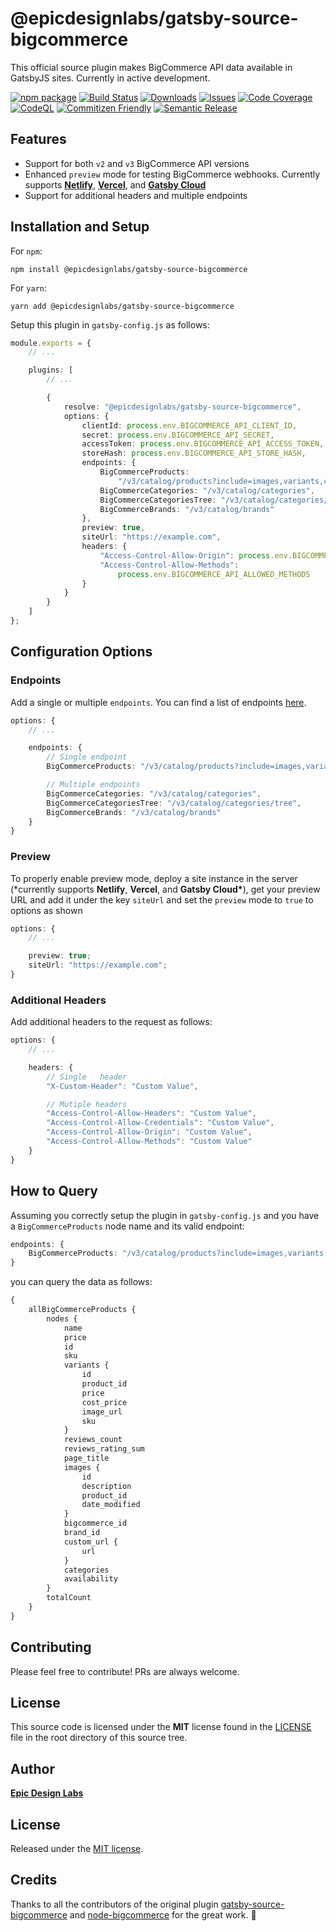 # @epicdesignlabs/gatsby-source-bigcommerce

This official source plugin makes BigCommerce API data available in GatsbyJS sites. Currently in active development.

[![npm package][npm-img]][npm-url]
[![Build Status][build-img]][build-url]
[![Downloads][downloads-img]][downloads-url]
[![Issues][issues-img]][issues-url]
[![Code Coverage][codecov-img]][codecov-url]
[![CodeQL][codeql-img]][codeql-url]
[![Commitizen Friendly][commitizen-img]][commitizen-url]
[![Semantic Release][semantic-release-img]][semantic-release-url]

[build-img]: https://github.com/Epic-Design-Labs/gatsby-source-bigcommerce/actions/workflows/release.yml/badge.svg
[build-url]: https://github.com/Epic-Design-Labs/gatsby-source-bigcommerce/actions/workflows/release.yml
[downloads-img]: https://img.shields.io/npm/dt/typescript-npm-package-template
[downloads-url]: https://www.npmtrends.com/typescript-npm-package-template
[npm-img]: https://img.shields.io/npm/v/@epicdesignlabs/gatsby-source-bigcommerce
[npm-url]: https://www.npmjs.com/package/@epicdesignlabs/gatsby-source-bigcommerce
[issues-img]: https://img.shields.io/github/issues/Epic-Design-Labs/gatsby-source-bigcommerce
[issues-url]: https://github.com/Epic-Design-Labs/gatsby-source-bigcommerce/issues
[codecov-img]: https://codecov.io/gh/Epic-Design-Labs/gatsby-source-bigcommerce/branch/main/graph/badge.svg?token=XccPAbjfYV
[codecov-url]: https://codecov.io/gh/Epic-Design-Labs/gatsby-source-bigcommerce
[codeql-img]: https://github.com/Epic-Design-Labs/gatsby-source-bigcommerce/actions/workflows/codeql-analysis.yml/badge.svg
[codeql-url]: https://github.com/Epic-Design-Labs/gatsby-source-bigcommerce/actions/workflows/codeql-analysis.yml/badge.svg
[semantic-release-img]: https://img.shields.io/badge/%20%20%F0%9F%93%A6%F0%9F%9A%80-semantic--release-e10079.svg
[semantic-release-url]: https://github.com/semantic-release/semantic-release
[commitizen-img]: https://img.shields.io/badge/commitizen-friendly-brightgreen.svg
[commitizen-url]: http://commitizen.github.io/cz-cli/

## Features

- Support for both `v2` and `v3` BigCommerce API versions
- Enhanced `preview` mode for testing BigCommerce webhooks. Currently supports [**Netlify**](https://www.netlify.com/), [**Vercel**](https://vercel.com/), and [**Gatsby Cloud**](https://www.gatsbyjs.com/products/cloud/)
- Support for additional headers and multiple endpoints

## Installation and Setup

For `npm`:

```console
npm install @epicdesignlabs/gatsby-source-bigcommerce
```

For `yarn`:

```console
yarn add @epicdesignlabs/gatsby-source-bigcommerce
```

Setup this plugin in `gatsby-config.js` as follows:

```ts
module.exports = {
	// ...

	plugins: [
		// ...

		{
			resolve: "@epicdesignlabs/gatsby-source-bigcommerce",
			options: {
				clientId: process.env.BIGCOMMERCE_API_CLIENT_ID,
				secret: process.env.BIGCOMMERCE_API_SECRET,
				accessToken: process.env.BIGCOMMERCE_API_ACCESS_TOKEN,
				storeHash: process.env.BIGCOMMERCE_API_STORE_HASH,
				endpoints: {
					BigCommerceProducts:
						"/v3/catalog/products?include=images,variants,custom_fields,options,modifiers,videos",
					BigCommerceCategories: "/v3/catalog/categories",
					BigCommerceCategoriesTree: "/v3/catalog/categories/tree",
					BigCommerceBrands: "/v3/catalog/brands"
				},
				preview: true,
				siteUrl: "https://example.com",
				headers: {
					"Access-Control-Allow-Origin": process.env.BIGCOMMERCE_CORS_ORIGIN,
					"Access-Control-Allow-Methods":
						process.env.BIGCOMMERCE_API_ALLOWED_METHODS
				}
			}
		}
	]
};
```

## Configuration Options

### Endpoints

Add a single or multiple `endpoints`. You can find a list of endpoints [here](https://developer.bigcommerce.com/api-reference/).

```ts
options: {
	// ...

	endpoints: {
		// Single endpoint
		BigCommerceProducts: "/v3/catalog/products?include=images,variants,custom_fields,options,modifiers,videos",

		// Multiple endpoints
		BigCommerceCategories: "/v3/catalog/categories",
		BigCommerceCategoriesTree: "/v3/catalog/categories/tree",
		BigCommerceBrands: "/v3/catalog/brands"
	}
}
```

### Preview

To properly enable preview mode, deploy a site instance in the server (\*currently supports **Netlify**, **Vercel**, and **Gatsby Cloud\***), get your preview URL and add it under the key `siteUrl` and set the `preview` mode to `true` to options as shown

```ts
options: {
	// ...

	preview: true;
	siteUrl: "https://example.com";
}
```

### Additional Headers

Add additional headers to the request as follows:

```ts
options: {
	// ...

	headers: {
		// Single	header
		"X-Custom-Header": "Custom Value",

		// Mutiple headers
		"Access-Control-Allow-Headers": "Custom Value",
		"Access-Control-Allow-Credentials": "Custom Value",
		"Access-Control-Allow-Origin": "Custom Value",
		"Access-Control-Allow-Methods": "Custom Value"
	}
}
```

## How to Query

Assuming you correctly setup the plugin in `gatsby-config.js` and you have a `BigCommerceProducts` node name and its valid endpoint:

```ts
endpoints: {
	BigCommerceProducts: "/v3/catalog/products?include=images,variants,custom_fields,options,modifiers,videos";
}
```

you can query the data as follows:

```graphql
{
	allBigCommerceProducts {
		nodes {
			name
			price
			id
			sku
			variants {
				id
				product_id
				price
				cost_price
				image_url
				sku
			}
			reviews_count
			reviews_rating_sum
			page_title
			images {
				id
				description
				product_id
				date_modified
			}
			bigcommerce_id
			brand_id
			custom_url {
				url
			}
			categories
			availability
		}
		totalCount
	}
}
```

## Contributing

Please feel free to contribute! PRs are always welcome.

## License

This source code is licensed under the **MIT** license found in the [LICENSE](LICENSE) file in the root directory of this source tree.

## Author

[**Epic Design Labs**](https://epicdesignlabs.com)

## License

Released under the [MIT license](LICENSE).

## Credits

Thanks to all the contributors of the original plugin [gatsby-source-bigcommerce](https://github.com/thirdandgrove/gatsby-source-bigcommerce) and [node-bigcommerce](https://github.com/getconversio/node-bigcommerce) for the great work. 🎉
